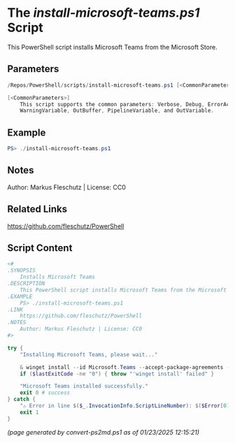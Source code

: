The *install-microsoft-teams.ps1* Script
===========================

This PowerShell script installs Microsoft Teams from the Microsoft Store.

Parameters
----------
```powershell
/Repos/PowerShell/scripts/install-microsoft-teams.ps1 [<CommonParameters>]

[<CommonParameters>]
    This script supports the common parameters: Verbose, Debug, ErrorAction, ErrorVariable, WarningAction, 
    WarningVariable, OutBuffer, PipelineVariable, and OutVariable.
```

Example
-------
```powershell
PS> ./install-microsoft-teams.ps1

```

Notes
-----
Author: Markus Fleschutz | License: CC0

Related Links
-------------
https://github.com/fleschutz/PowerShell

Script Content
--------------
```powershell
<#
.SYNOPSIS
	Installs Microsoft Teams
.DESCRIPTION
	This PowerShell script installs Microsoft Teams from the Microsoft Store.
.EXAMPLE
	PS> ./install-microsoft-teams.ps1
.LINK
	https://github.com/fleschutz/PowerShell
.NOTES
	Author: Markus Fleschutz | License: CC0
#>

try {
	"Installing Microsoft Teams, please wait..."

	& winget install --id Microsoft.Teams --accept-package-agreements --accept-source-agreements
	if ($lastExitCode -ne "0") { throw "'winget install' failed" }

	"Microsoft Teams installed successfully."
	exit 0 # success
} catch {
	"⚠️ Error in line $($_.InvocationInfo.ScriptLineNumber): $($Error[0])"
	exit 1
}
```

*(page generated by convert-ps2md.ps1 as of 01/23/2025 12:15:21)*

